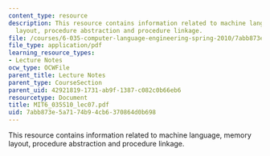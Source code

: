 ```yaml
---
content_type: resource
description: This resource contains information related to machine language, memory
  layout, procedure abstraction and procedure linkage.
file: /courses/6-035-computer-language-engineering-spring-2010/7abb873e5a7174b94cb6370864d0b698_MIT6_035S10_lec07.pdf
file_type: application/pdf
learning_resource_types:
- Lecture Notes
ocw_type: OCWFile
parent_title: Lecture Notes
parent_type: CourseSection
parent_uid: 42921819-1731-ab9f-1387-c082c0b66eb6
resourcetype: Document
title: MIT6_035S10_lec07.pdf
uid: 7abb873e-5a71-74b9-4cb6-370864d0b698
---
```

This resource contains information related to machine language, memory layout, procedure abstraction and procedure linkage.

